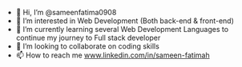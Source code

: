 - 👋 Hi, I’m @sameenfatima0908
- 👀 I’m interested in Web Development (Both back-end & front-end)
- 🌱 I’m currently learning several Web Development Languages to continue my journey to Full stack developer
- 💞️ I’m looking to collaborate on coding skills
- 📫 How to reach me www.linkedin.com/in/sameen-fatimah

<!---
sameenfatima0908/sameenfatima0908 is a ✨ special ✨ repository because its `README.md` (this file) appears on your GitHub profile.
You can click the Preview link to take a look at your changes.
--->
